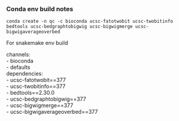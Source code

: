### Conda env build notes

`conda create -n qc -c bioconda ucsc-fatotwobit ucsc-twobitinfo bedtools ucsc-bedgraphtobigwig ucsc-bigwigmerge ucsc-bigwigaverageoverbed`  

For snakemake env build  


channels:  
  \- bioconda  
  \- defaults  
dependencies:  
  \- ucsc-fatotwobit==377  
  \- ucsc-twobitinfo==377  
  \- bedtools==2.30.0  
  \- ucsc-bedgraphtobigwig==377  
  \- ucsc-bigwigmerge==377  
  \- ucsc-bigwigaverageoverbed==377  
